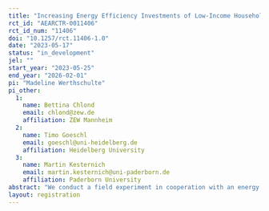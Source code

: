 ```yaml
---
title: "Increasing Energy Efficiency Investments of Low-Income Households: The role of loss aversion and burdens on cognitive capacity "
rct_id: "AEARCTR-0011406"
rct_id_num: "11406"
doi: "10.1257/rct.11406-1.0"
date: "2023-05-17"
status: "in_development"
jel: ""
start_year: "2023-05-25"
end_year: "2026-02-01"
pi: "Madeline Werthschulte"
pi_other:
  1:
    name: Bettina Chlond
    email: chlond@zew.de
    affiliation: ZEW Mannheim
  2:
    name: Timo Goeschl
    email: goeschl@uni-heidelberg.de
    affiliation: Heidelberg University
  3:
    name: Martin Kesternich
    email: martin.kesternich@uni-paderborn.de
    affiliation: Paderborn University
abstract: "We conduct a field experiment in cooperation with an energy efficiency assistance program in Germany. As part of that program, the participating low-income households receive a letter informing them about eligibility for a voucher for replacing their old refrigerator against a new, efficient one. We complement that information letter by three types of nudges. Following classic behavioral economic research, the nudges introduce a gain vs. a loss framing to the information letter. Further, we adopt simplified versions (both in terms of icons and in terms of a checklist) to ease the cognitive burden the low-income households may experience. We study the effect of the nudges on (i) the likelihood that the household requests the voucher and (ii) the likelihood that the household invests in energy efficiency. "
layout: registration
---
```


